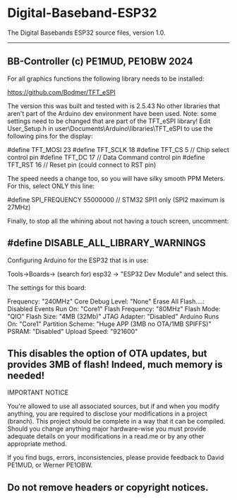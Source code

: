 # Digital-Baseband-ESP32
The Digital Basebands ESP32 source files, version 1.0.

---------------------------------------------------------------------------------------
BB-Controller
(c) PE1MUD, PE1OBW 2024
---------------------------------------------------------------------------------------
For all graphics functions the following library needs to be installed:

https://github.com/Bodmer/TFT_eSPI

The version this was built and tested with is 2.5.43
No other libraries that aren't part of the Arduino dev environment have been used.
Note: some settings need to be changed that are part of the TFT_eSPI library!
Edit User_Setup.h in user\Documents\Arduino\libraries\TFT_eSPI to use the following pins for the display:

#define TFT_MOSI 23
#define TFT_SCLK 18
#define TFT_CS    5  // Chip select control pin
#define TFT_DC   17  // Data Command control pin
#define TFT_RST  16  // Reset pin (could connect to RST pin)

The speed needs a change too, so you will have silky smooth PPM Meters.
For this, select ONLY this line:

#define SPI_FREQUENCY  55000000 // STM32 SPI1 only (SPI2 maximum is 27MHz)

Finally, to stop all the whining about not having a touch screen, uncomment:

#define DISABLE_ALL_LIBRARY_WARNINGS
---------------------------------------------------------------------------------------
Configuring Arduino for the ESP32 that is in use:

Tools->Boards-> (search for) esp32 -> "ESP32 Dev Module" and select this.

The settings for this board:

Frequency: "240MHz"
Core Debug Level: "None"
Erase All Flash....: Disabled
Events Run On: "Core1"
Flash Frequency: "80MHz"
Flash Mode: "QIO"
Flash Size: "4MB (32Mb)"
JTAG Adapter: "Disabled"
Arduino Runs On: "Core1"
Partition Scheme: "Huge APP (3MB no OTA/1MB SPIFFS)"
PSRAM: "Disabled"
Upload Speed: "921600"

This disables the option of OTA updates, but provides 3MB of flash!
Indeed, much memory is needed!
---------------------------------------------------------------------------------------
IMPORTANT NOTICE

You're allowed to use all associated sources, but if and when you
modify anything, you are required to disclose your modifications
in a project (branch). This project should be complete in a way 
that it can be compiled. Should you change anything major 
hardware-wise you must provide adequate details on your 
modifications in a read.me or by any other appropriate method.

If you find bugs, errors, inconsistencies, please provide feedback
to David PE1MUD, or Werner PE1OBW.

Do not remove headers or copyright notices.
---------------------------------------------------------------------------------------
